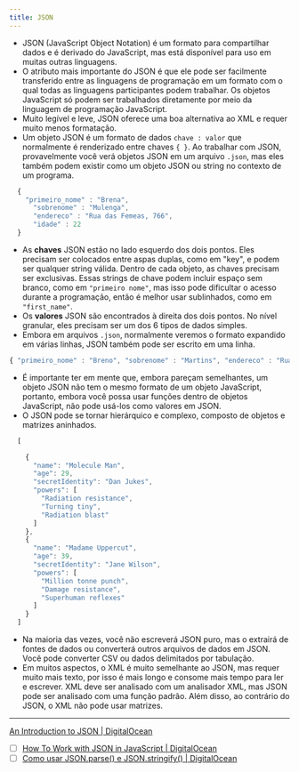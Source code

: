```yaml
---
title: JSON
---
```


- JSON (JavaScript Object Notation) é um formato para compartilhar dados e é derivado do JavaScript, mas está disponível para uso em muitas outras linguagens.
- O atributo mais importante do JSON é que ele pode ser facilmente transferido entre as linguagens de programação em um formato com o qual todas as linguagens participantes podem trabalhar. Os objetos JavaScript só podem ser trabalhados diretamente por meio da linguagem de programação JavaScript.
- Muito legível e leve, JSON oferece uma boa alternativa ao XML e requer muito menos formatação.
- Um objeto JSON é um formato de dados `chave : valor` que normalmente é renderizado entre chaves `{ }`. Ao trabalhar com JSON, provavelmente você verá objetos JSON em um arquivo `.json`, mas eles também podem existir como um objeto JSON ou string no contexto de um programa.

``` js
  {
	"primeiro_nome" : "Brena",
	  "sobrenome" : "Mulenga",
	  "endereco" : "Rua das Femeas, 766",
	  "idade" : 22
  }
```

- As **chaves** JSON estão no lado esquerdo dos dois pontos. Eles precisam ser colocados entre aspas duplas, como em "key", e podem ser qualquer string válida. Dentro de cada objeto, as chaves precisam ser exclusivas. Essas strings de chave podem incluir espaço sem branco, como em `"primeiro nome"`, mas isso pode dificultar o acesso durante a programação, então é melhor usar sublinhados, como em `"first_name"`.
- Os **valores** JSON são encontrados à direita dos dois pontos. No nível granular, eles precisam ser um dos 6 tipos de dados simples.
- Embora em arquivos `.json`, normalmente veremos o formato expandido em várias linhas, JSON também pode ser escrito em uma linha.

``` js
{ "primeiro_nome" : "Breno", "sobrenome" : "Martins", "endereco" : "Rua do Machos, 665", "idade" : 55 }
```

- É importante ter em mente que, embora pareçam semelhantes, um objeto JSON não tem o mesmo formato de um objeto JavaScript, portanto, embora você possa usar funções dentro de objetos JavaScript, não pode usá-los como valores em JSON.
- O JSON pode se tornar hierárquico e complexo, composto de objetos e matrizes aninhados.

``` js
  [

	{
	  "name": "Molecule Man",
	  "age": 29,
	  "secretIdentity": "Dan Jukes",
	  "powers": [
		"Radiation resistance",
		"Turning tiny",
		"Radiation blast"
	  ]
	},
	{
	  "name": "Madame Uppercut",
	  "age": 39,
	  "secretIdentity": "Jane Wilson",
	  "powers": [
		"Million tonne punch",
		"Damage resistance",
		"Superhuman reflexes"
	  ]
	}
  ]
```

- Na maioria das vezes, você não escreverá JSON puro, mas o extrairá de fontes de dados ou converterá outros arquivos de dados em JSON. Você pode converter CSV ou dados delimitados por tabulação.
- Em muitos aspectos, o XML é muito semelhante ao JSON, mas requer muito mais texto, por isso é mais longo e consome mais tempo para ler e escrever. XML deve ser analisado com um analisador XML, mas JSON pode ser analisado com uma função padrão. Além disso, ao contrário do JSON, o XML não pode usar matrizes.

---

[An Introduction to JSON | DigitalOcean](https://www.digitalocean.com/community/tutorials/an-introduction-to-json)
- [ ] [How To Work with JSON in JavaScript | DigitalOcean](https://www.digitalocean.com/community/tutorials/how-to-work-with-json-in-javascript)
- [ ] [Como usar JSON.parse\(\) e JSON.stringify\(\) | DigitalOcean](https://www.digitalocean.com/community/tutorials/js-json-parse-stringify-pt)